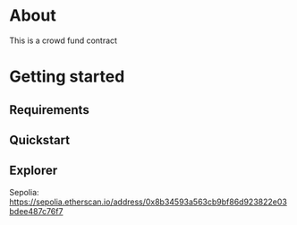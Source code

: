 # About

This is a crowd fund contract

# Getting started

## Requirements

## Quickstart

## Explorer

Sepolia: https://sepolia.etherscan.io/address/0x8b34593a563cb9bf86d923822e03bdee487c76f7
